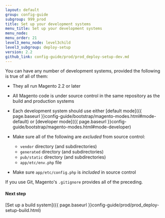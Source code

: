 ```yaml
---
layout: default
group: config-guide
subgroup: 999_prod
title: Set up your development systems
menu_title: Set up your development systems
menu_node: 
menu_order: 21
level3_menu_node: level3child
level3_subgroup: deploy-setup
version: 2.2
github_link: config-guide/prod/prod_deploy-setup-dev.md
---
```


You can have any number of development systems, provided the following is true of all of them:

*	They all run Magento 2.2 or later
*	All Magento code is under source control in the same repository as the build and production systems
*	Each development system should use either [default mode]({{ page.baseurl }}config-guide/bootstrap/magento-modes.html#mode-default) or [developer mode]({{ page.baseurl }}config-guide/bootstrap/magento-modes.html#mode-developer)
*	Make sure all of the following are _excluded_ from source control:

	*	`vendor` directory (and subdirectories)
	*	`generated` directory (and subdirectories)
	*	`pub/static` directory (and subdirectories)
	*	`app/etc/env.php` file
*	Make sure `app/etc/config.php` is _included_ in source control

If you use Git, Magento's `.gitignore` provides all of the preceding.

#### Next step
[Set up a build system]({{ page.baseurl }}config-guide/prod/prod_deploy-setup-build.html)
